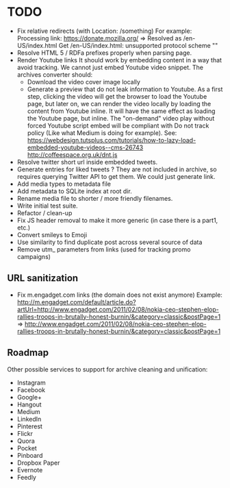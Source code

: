 # TODO

- Fix relative redirects (with Location: /something)
  For example:
   Processing link: https://donate.mozilla.org/
   => Resolved as /en-US/index.html
   Get /en-US/index.html: unsupported protocol scheme ""
- Resolve HTML 5 / RDFa prefixes properly when parsing page.
- Render Youtube links
  It should work by embedding content in a way that avoid tracking. We cannot just embed Youtube video snippet.
  The archives converter should:
  - Download the video cover image locally
  - Generate a preview that do not leak information to Youtube.
  As a first step, clicking the video will get the browser to load the Youtube page, but later on, we can
  render the video locally by loading the content from Youtube inline. It will have the same effect as loading the
  Youtube page, but inline. The "on-demand" video play without forced Youtube script embed will be compliant with
  Do not track policy (Like what Medium is doing for example).
  See: https://webdesign.tutsplus.com/tutorials/how-to-lazy-load-embedded-youtube-videos--cms-26743
  http://coffeespace.org.uk/dnt.js 
- Resolve twitter short url inside embedded tweets.
- Generate entries for liked tweets ? They are not included in archive, so requires querying Twitter API to get them.
  We could just generate link.
- Add media types to metadata file
- Add metadata to SQLite index at root dir.
- Rename media file to shorter / more friendly filenames.
- Write initial test suite.
- Refactor / clean-up
- Fix JS header removal to make it more generic (in case there is a part1, etc.)
- Convert smileys to Emoji
- Use similarity to find duplicate post across several source of data
- Remove utm_ parameters from links (used for tracking promo campaigns)

## URL sanitization

- Fix m.engadget.com links (the domain does not exist anymore)
Example:
 http://m.engadget.com/default/article.do?artUrl=http://www.engadget.com/2011/02/08/nokia-ceo-stephen-elop-rallies-troops-in-brutally-honest-burnin/&category=classic&postPage=1
 => http://www.engadget.com/2011/02/08/nokia-ceo-stephen-elop-rallies-troops-in-brutally-honest-burnin/&category=classic&postPage=1

## Roadmap

Other possible services to support for archive cleaning and unification:

- Instagram
- Facebook
- Google+
- Hangout
- Medium
- LinkedIn
- Pinterest
- Flickr
- Quora
- Pocket
- Pinboard
- Dropbox Paper
- Evernote
- Feedly
